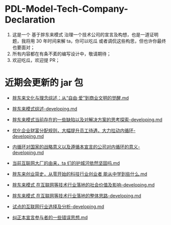 # PDL-Model-Tech-Company-Declaration
1. 这是一个 基于胖东来模式 治理一个技术公司的宣言及构想，也是一道证明题，我将用 30 年时间来解 ta，你可以吃瓜 或者调侃这些构思，但也许你最终也要面对；
2. 所有内容都在有条不紊的编写设计中，敬请期待；
3. 欢迎吃瓜，欢迎提 PR；

# 近期会更新的 jar 包
- [胖东来文化与理念综述：从“自由·爱”到商业文明的觉醒.md](%E8%83%96%E4%B8%9C%E6%9D%A5%E6%96%87%E5%8C%96%E4%B8%8E%E7%90%86%E5%BF%B5%E7%BB%BC%E8%BF%B0%EF%BC%9A%E4%BB%8E%E2%80%9C%E8%87%AA%E7%94%B1%C2%B7%E7%88%B1%E2%80%9D%E5%88%B0%E5%95%86%E4%B8%9A%E6%96%87%E6%98%8E%E7%9A%84%E8%A7%89%E9%86%92.md)
- [胖东来模式综述-developing.md](%E8%83%96%E4%B8%9C%E6%9D%A5%E6%A8%A1%E5%BC%8F%E7%BB%BC%E8%BF%B0-developing.md)
- [胖东来模式当前存在的一些缺陷以及对解决方案的思考探索-developing.md](%E8%83%96%E4%B8%9C%E6%9D%A5%E6%A8%A1%E5%BC%8F%E5%BD%93%E5%89%8D%E5%AD%98%E5%9C%A8%E7%9A%84%E4%B8%80%E4%BA%9B%E7%BC%BA%E9%99%B7%E4%BB%A5%E5%8F%8A%E5%AF%B9%E8%A7%A3%E5%86%B3%E6%96%B9%E6%A1%88%E7%9A%84%E6%80%9D%E8%80%83%E6%8E%A2%E7%B4%A2-developing.md)

- [优化企业财富分配规则，大幅提升员工待遇，大力拉动内循环-developing.md](./优化企业财富分配规则，大幅提升员工待遇，大力拉动内循环-developing.md)
- [内循环对国家的战略意义以及遵循本宣言的公司对内循环的意义-developing.md](./内循环对国家的战略意义以及遵循本宣言的公司对内循环的意义-developing.md)

- [当前互联网大厂的由来，ta 们的护城河依然坚固吗.md](%E5%BD%93%E5%89%8D%E4%BA%92%E8%81%94%E7%BD%91%E5%A4%A7%E5%8E%82%E7%9A%84%E7%94%B1%E6%9D%A5%EF%BC%8Cta%20%E4%BB%AC%E7%9A%84%E6%8A%A4%E5%9F%8E%E6%B2%B3%E4%BE%9D%E7%84%B6%E5%9D%9A%E5%9B%BA%E5%90%97.md)
- [胖东来创业简史，从零开始的科技行业创业者 能从中学到些什么.md](%E8%83%96%E4%B8%9C%E6%9D%A5%E5%88%9B%E4%B8%9A%E7%AE%80%E5%8F%B2%EF%BC%8C%E4%BB%8E%E9%9B%B6%E5%BC%80%E5%A7%8B%E7%9A%84%E7%A7%91%E6%8A%80%E8%A1%8C%E4%B8%9A%E5%88%9B%E4%B8%9A%E8%80%85%20%E8%83%BD%E4%BB%8E%E4%B8%AD%E5%AD%A6%E5%88%B0%E4%BA%9B%E4%BB%80%E4%B9%88.md)
- [胖东来模式 在互联网等技术行业落地的社会价值及影响-developing.md](%E8%83%96%E4%B8%9C%E6%9D%A5%E6%A8%A1%E5%BC%8F%20%E5%9C%A8%E4%BA%92%E8%81%94%E7%BD%91%E7%AD%89%E6%8A%80%E6%9C%AF%E8%A1%8C%E4%B8%9A%E8%90%BD%E5%9C%B0%E7%9A%84%E7%A4%BE%E4%BC%9A%E4%BB%B7%E5%80%BC%E5%8F%8A%E5%BD%B1%E5%93%8D-developing.md)
- [胖东来模式 在互联网等技术行业落地的整体思路-developing.md](%E8%83%96%E4%B8%9C%E6%9D%A5%E6%A8%A1%E5%BC%8F%20%E5%9C%A8%E4%BA%92%E8%81%94%E7%BD%91%E7%AD%89%E6%8A%80%E6%9C%AF%E8%A1%8C%E4%B8%9A%E8%90%BD%E5%9C%B0%E7%9A%84%E6%95%B4%E4%BD%93%E6%80%9D%E8%B7%AF-developing.md)
- [试点的互联网行业选择及分析-developing.md](%E8%AF%95%E7%82%B9%E7%9A%84%E4%BA%92%E8%81%94%E7%BD%91%E8%A1%8C%E4%B8%9A%E9%80%89%E6%8B%A9%E5%8F%8A%E5%88%86%E6%9E%90-developing.md)

- [纠正本宣言参与者的一些错误思想.md](./%E7%BA%A0%E6%AD%A3%E6%9C%AC%E5%AE%A3%E8%A8%80%E5%8F%82%E4%B8%8E%E8%80%85%E7%9A%84%E4%B8%80%E4%BA%9B%E9%94%99%E8%AF%AF%E6%80%9D%E6%83%B3.md)




